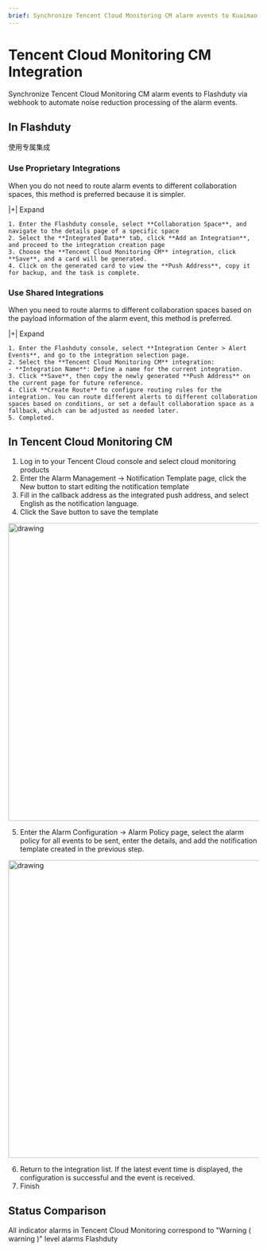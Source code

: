 ```yaml
---
brief: Synchronize Tencent Cloud Monitoring CM alarm events to Kuaimao Xingyun via webhook to automate noise reduction processing of the alarm events
---
```


# Tencent Cloud Monitoring CM Integration

Synchronize Tencent Cloud Monitoring CM alarm events to Flashduty via webhook to automate noise reduction processing of the alarm events.

## In Flashduty
使用专属集成

### Use Proprietary Integrations

When you do not need to route alarm events to different collaboration spaces, this method is preferred because it is simpler.

|+| Expand

    1. Enter the Flashduty console, select **Collaboration Space**, and navigate to the details page of a specific space
    2. Select the **Integrated Data** tab, click **Add an Integration**, and proceed to the integration creation page
    3. Choose the **Tencent Cloud Monitoring CM** integration, click **Save**, and a card will be generated.
    4. Click on the generated card to view the **Push Address**, copy it for backup, and the task is complete.

### Use Shared Integrations

When you need to route alarms to different collaboration spaces based on the payload information of the alarm event, this method is preferred.

|+| Expand

    1. Enter the Flashduty console, select **Integration Center > Alert Events**, and go to the integration selection page.
    2. Select the **Tencent Cloud Monitoring CM** integration:
    - **Integration Name**: Define a name for the current integration.
    3. Click **Save**, then copy the newly generated **Push Address** on the current page for future reference.
    4. Click **Create Route** to configure routing rules for the integration. You can route different alerts to different collaboration spaces based on conditions, or set a default collaboration space as a fallback, which can be adjusted as needed later.
    5. Completed.

## In Tencent Cloud Monitoring CM
<div id="!"><ol><li>Log in to your Tencent Cloud console and select cloud monitoring products</li><li> Enter the Alarm Management -> Notification Template page, click the New button to start editing the notification template</li><li> Fill in the callback address as the integrated push address, and select English as the notification language.</li><li> Click the Save button to save the template</li></ol><img alt="drawing" width="600" src="https://fcdoc.github.io/img/zh/Mx0ptF5_sB39VvPufOJofjlLXjqmecyBt8CYNIPXM3c.avif"><ol start="5"><li> Enter the Alarm Configuration -> Alarm Policy page, select the alarm policy for all events to be sent, enter the details, and add the notification template created in the previous step.</li></ol><img alt="drawing" width="600" src="https://fcdoc.github.io/img/zh/wmSUn2CyyOZJ-kktoTUMQ3jtGgD2GqNx51IVcZdafIk.avif"><ol start="6"><li> Return to the integration list. If the latest event time is displayed, the configuration is successful and the event is received.</li><li> Finish</li></ol></div>

## Status Comparison
<div id="!"><p>All indicator alarms in Tencent Cloud Monitoring correspond to "Warning ( warning )" level alarms Flashduty</p></div>